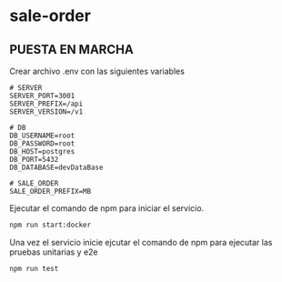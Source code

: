 # sale-order

## PUESTA EN MARCHA

Crear archivo .env con las siguientes variables
```
# SERVER
SERVER_PORT=3001
SERVER_PREFIX=/api
SERVER_VERSION=/v1

# DB
DB_USERNAME=root
DB_PASSWORD=root
DB_HOST=postgres
DB_PORT=5432
DB_DATABASE=devDataBase

# SALE_ORDER
SALE_ORDER_PREFIX=MB
```

Ejecutar el comando de npm para iniciar el servicio.

```sh
npm run start:docker
```

Una vez el servicio inicie ejcutar el comando de npm para ejecutar las pruebas unitarias y e2e

```sh
npm run test
```
